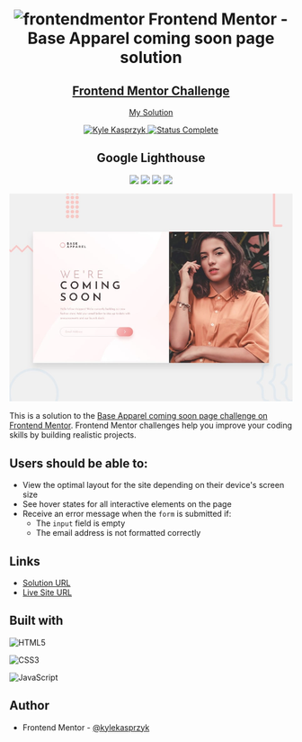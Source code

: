 <div align="center">
  <h1><img src="https://www.frontendmentor.io/static/images/logo-mobile.svg" alt="frontendmentor"> Frontend Mentor - Base Apparel coming soon page solution</h1>
  <h2>
    <a href="https://www.frontendmentor.io/challenges/base-apparel-coming-soon-page-5d46b47f8db8a7063f9331a0"><strong>Frontend Mentor Challenge</strong></a>  </h2>
    <p>
    <a href="https://kylekasprzyk.github.io/Frontend-Mentor-Base-Apparel-coming-soon-page/">My Solution</a>
  </p>
</div>

<!-- bagdes -->
<div align="center">
  <!-- profile -->
  <a href="https://www.frontendmentor.io/profile/kylekasprzyk">
    <img src="https://img.shields.io/badge/Profile-Kyle%20Kasprzyk-blue" alt="Kyle Kasprzyk">
  </a>
  <!-- status -->
    <a href="#">
    <img src="https://img.shields.io/badge/Status-Complete-brightgreen" alt="Status Complete">
  </a>
  
## Google Lighthouse
![](https://img.shields.io/badge/Performance-96%25-brightgreen)
![](https://img.shields.io/badge/Accessibility-100%25-brightgreen)
![](https://img.shields.io/badge/Best%20Practices-100%25-brightgreen)
![](https://img.shields.io/badge/SEO-100%25-brightgreen)
</div>

![](./design/desktop-preview.jpg)

This is a solution to the [Base Apparel coming soon page challenge on Frontend Mentor](https://www.frontendmentor.io/challenges/base-apparel-coming-soon-page-5d46b47f8db8a7063f9331a0). Frontend Mentor challenges help you improve your coding skills by building realistic projects. 

## Users should be able to:

- View the optimal layout for the site depending on their device's screen size
- See hover states for all interactive elements on the page
- Receive an error message when the `form` is submitted if:
  - The `input` field is empty
  - The email address is not formatted correctly

## Links

- [Solution URL](https://www.frontendmentor.io/solutions/base-apparel-coming-soon-page-solution-Il4UpE7tg_)
- [Live Site URL](https://kylekasprzyk.github.io/Frontend-Mentor-Base-Apparel-coming-soon-page/)

## Built with

![HTML5](https://img.shields.io/badge/html5-%23E34F26.svg?style=plastic&logo=html5&logoColor=white)

![CSS3](https://img.shields.io/badge/css3-%231572B6.svg?style=plastic&logo=css3&logoColor=white)

![JavaScript](https://img.shields.io/badge/javascript-%23323330.svg?style=plastic&logo=javascript&logoColor=%23F7DF1E)

## Author

- Frontend Mentor - [@kylekasprzyk](https://www.frontendmentor.io/profile/kylekasprzyk)
